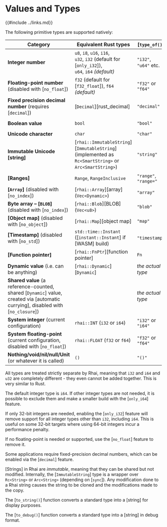 Values and Types
===============

{{#include ../links.md}}

The following primitive types are supported natively:

| Category                                                                                                                         | Equivalent Rust types                                                                                 | [`type_of()`]         | `to_string()`             |
| -------------------------------------------------------------------------------------------------------------------------------- | ----------------------------------------------------------------------------------------------------- | --------------------- | ------------------------- |
| **Integer number**                                                                                                               | `u8`, `i8`, `u16`, `i16`, <br/>`u32`, `i32` (default for [`only_i32`]),<br/>`u64`, `i64` _(default)_  | `"i32"`, `"u64"` etc. | `"42"`, `"123"` etc.      |
| **Floating-point number** (disabled with [`no_float`])                                                                           | `f32` (default for [`f32_float`]), `f64` _(default)_                                                  | `"f32"` or `"f64"`    | `"123.4567"` etc.         |
| **Fixed precision decimal number** (requires [`decimal`])                                                                        | [`Decimal`][rust_decimal]                                                                             | `"decimal"`           | `"42"`, `"123.4567"` etc. |
| **Boolean value**                                                                                                                | `bool`                                                                                                | `"bool"`              | `"true"` or `"false"`     |
| **Unicode character**                                                                                                            | `char`                                                                                                | `"char"`              | `"A"`, `"x"` etc.         |
| **Immutable Unicode [string]**                                                                                                   | [`rhai::ImmutableString`][`ImmutableString`] (implemented as `Rc<SmartString>` or `Arc<SmartString>`) | `"string"`            | `"hello"` etc.            |
| **[Ranges]**                                                                                                                     | `Range`, `RangeInclusive`                                                                             | `"range"`, `"range="` | `"2..7"`, `"0..=15"` etc. |
| **[`Array`]** (disabled with [`no_index`])                                                                                       | [`rhai::Array`][array]<br/>(`Vec<Dynamic>`)                                                           | `"array"`             | `"[ 1, 2, 3 ]"`           |
| **Byte array &ndash; [`BLOB`]** (disabled with [`no_index`])                                                                     | [`rhai::Blob`][BLOB]<br/>(`Vec<u8>`)                                                                  | `"blob"`              | `"[ 1, 2, 3 ]"`           |
| **[Object map]** (disabled with [`no_object`])                                                                                   | [`rhai::Map`][object map]                                                                             | `"map"`               | `"#{ "a": 1, "b": 2 }"`   |
| **[Timestamp]** (disabled with [`no_std`])                                                                                       | `std::time::Instant` ([`instant::Instant`] if [WASM] build)                                           | `"timestamp"`         | `"<timestamp>"`           |
| **[Function pointer]**                                                                                                           | [`rhai::FnPtr`][function pointer]                                                                     | `Fn`                  | `"Fn(foo)"`               |
| **Dynamic value** (i.e. can be anything)                                                                                         | [`rhai::Dynamic`][`Dynamic`]                                                                          | _the actual type_     | _actual value_            |
| **Shared value** (a reference-counted, shared [`Dynamic`] value, created via [automatic currying], disabled with [`no_closure`]) |                                                                                                       | _the actual type_     | _actual value_            |
| **System integer** (current configuration)                                                                                       | `rhai::INT` (`i32` or `i64`)                                                                          | `"i32"` or `"i64"`    | `"42"`, `"123"` etc.      |
| **System floating-point** (current configuration, disabled with [`no_float`])                                                    | `rhai::FLOAT` (`f32` or `f64`)                                                                        | `"f32"` or `"f64"`    | `"123.456"` etc.          |
| **Nothing/void/nil/null/Unit** (or whatever it is called)                                                                        | `()`                                                                                                  | `"()"`                | `""` _(empty string)_     |

All types are treated strictly separate by Rhai, meaning that `i32` and `i64` and `u32` are completely different -
they even cannot be added together. This is very similar to Rust.

The default integer type is `i64`. If other integer types are not needed, it is possible to exclude them and make a
smaller build with the [`only_i64`] feature.

If only 32-bit integers are needed, enabling the [`only_i32`] feature will remove support for all
integer types other than `i32`, including `i64`.
This is useful on some 32-bit targets where using 64-bit integers incur a performance penalty.

If no floating-point is needed or supported, use the [`no_float`] feature to remove it.

Some applications require fixed-precision decimal numbers, which can be enabled via the [`decimal`] feature.

[Strings] in Rhai are _immutable_, meaning that they can be shared but not modified.
Internally, the [`ImmutableString`] type is a wrapper over `Rc<String>` or `Arc<String>` (depending on [`sync`]).
Any modification done to a Rhai string causes the string to be cloned and the modifications made to the copy.

The [`to_string()`] function converts a standard type into a [string] for display purposes.

The [`to_debug()`] function converts a standard type into a [string] in debug format.
